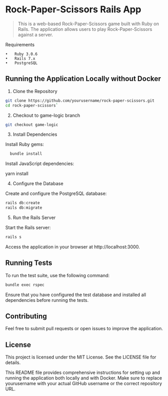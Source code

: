 # Rock-Paper-Scissors Rails App

> This is a web-based Rock-Paper-Scissors game built with Ruby on Rails. The application allows users to play Rock-Paper-Scissors against a server.

Requirements

	•	Ruby 3.0.6
	•	Rails 7.x
	•	PostgreSQL

## Running the Application Locally without Docker

1. Clone the Repository
```bash
git clone https://github.com/yourusername/rock-paper-scissors.git
cd rock-paper-scissors`
```
2. Checkout to game-logic branch
```bash
git checkout game-logic
```
3. Install Dependencies

Install Ruby gems:
```bash
  bundle install
```

Install JavaScript dependencies:

yarn install

4. Configure the Database

Create and configure the PostgreSQL database:
```bash
rails db:create
rails db:migrate
```

5. Run the Rails Server

Start the Rails server:
```bash
rails s
```
Access the application in your browser at http://localhost:3000.

## Running Tests
To run the test suite, use the following command:

```bash
bundle exec rspec
```
Ensure that you have configured the test database and installed all dependencies before running the tests.
## Contributing
Feel free to submit pull requests or open issues to improve the application.

## License
This project is licensed under the MIT License. See the LICENSE file for details.

This README file provides comprehensive instructions for setting up and running the application both locally and with Docker. Make sure to replace yourusername with your actual GitHub username or the correct repository URL.